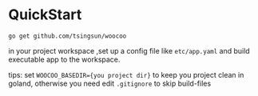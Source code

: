 # QuickStart

```
go get github.com/tsingsun/woocoo
```

in your project workspace ,set up a config file like `etc/app.yaml` and build executable app to the workspace.

tips: set `WOOCOO_BASEDIR={you project dir}` to keep you project clean in goland,
otherwise you need edit `.gitignore` to skip build-files